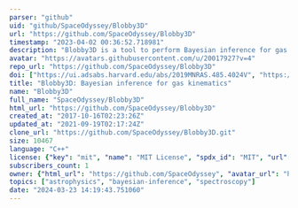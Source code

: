 ```yaml
---
parser: "github"
uid: "github/SpaceOdyssey/Blobby3D"
url: "https://github.com/SpaceOdyssey/Blobby3D"
timestamp: "2023-04-02 00:36:52.718981"
description: "Blobby3D is a tool to perform Bayesian inference for gas kinematics on emission line observations of galaxies using Integral Field Spectroscopy."
avatar: "https://avatars.githubusercontent.com/u/20017927?v=4"
repo_url: "https://github.com/SpaceOdyssey/Blobby3D"
doi: ["https://ui.adsabs.harvard.edu/abs/2019MNRAS.485.4024V", "https://ui.adsabs.harvard.edu/abs/2023ascl.soft03005V/abstract"]
title: "Blobby3D: Bayesian inference for gas kinematics"
name: "Blobby3D"
full_name: "SpaceOdyssey/Blobby3D"
html_url: "https://github.com/SpaceOdyssey/Blobby3D"
created_at: "2017-10-16T02:23:26Z"
updated_at: "2021-09-19T02:17:24Z"
clone_url: "https://github.com/SpaceOdyssey/Blobby3D.git"
size: 10467
language: "C++"
license: {"key": "mit", "name": "MIT License", "spdx_id": "MIT", "url": "https://api.github.com/licenses/mit", "node_id": "MDc6TGljZW5zZTEz"}
subscribers_count: 1
owner: {"html_url": "https://github.com/SpaceOdyssey", "avatar_url": "https://avatars.githubusercontent.com/u/20017927?v=4", "login": "SpaceOdyssey", "type": "User"}
topics: ["astrophysics", "bayesian-inference", "spectroscopy"]
date: "2024-03-23 14:19:43.751060"
---
```

